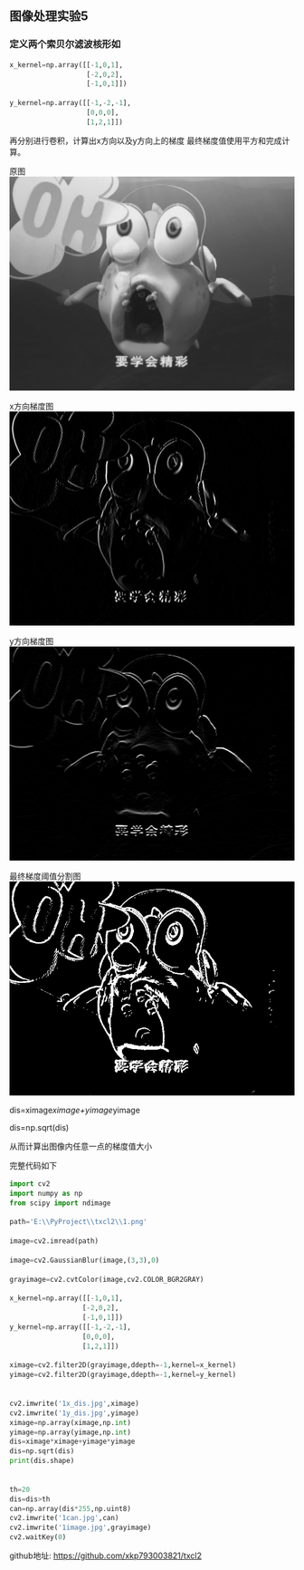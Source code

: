 ## 图像处理实验5
### 定义两个索贝尔滤波核形如 
```python
x_kernel=np.array([[-1,0,1],
                   [-2,0,2],
                   [-1,0,1]])
                   
y_kernel=np.array([[-1,-2,-1],
                   [0,0,0],
                   [1,2,1]])
```

                   
再分别进行卷积，计算出x方向以及y方向上的梯度
最终梯度值使用平方和完成计算。

原图
![原图](1image.jpg)

x方向梯度图
![x_dis](1x_dis.jpg)

y方向梯度图
![y_dis](1y_dis.jpg)

最终梯度阈值分割图
![dis](1can.jpg)

dis=ximage*ximage+yimage*yimage

dis=np.sqrt(dis)




从而计算出图像内任意一点的梯度值大小

完整代码如下
 ```python
import cv2
import numpy as np
from scipy import ndimage

path='E:\\PyProject\\txcl2\\1.png'

image=cv2.imread(path)

image=cv2.GaussianBlur(image,(3,3),0)

grayimage=cv2.cvtColor(image,cv2.COLOR_BGR2GRAY)

x_kernel=np.array([[-1,0,1],
                   [-2,0,2],
                   [-1,0,1]])
y_kernel=np.array([[-1,-2,-1],
                   [0,0,0],
                   [1,2,1]])

ximage=cv2.filter2D(grayimage,ddepth=-1,kernel=x_kernel)
yimage=cv2.filter2D(grayimage,ddepth=-1,kernel=y_kernel)


cv2.imwrite('1x_dis.jpg',ximage)
cv2.imwrite('1y_dis.jpg',yimage)
ximage=np.array(ximage,np.int)
yimage=np.array(yimage,np.int)
dis=ximage*ximage+yimage*yimage
dis=np.sqrt(dis)
print(dis.shape)


th=20
dis=dis>th
can=np.array(dis*255,np.uint8)
cv2.imwrite('1can.jpg',can)
cv2.imwrite('1image.jpg',grayimage)
cv2.waitKey(0)
```

github地址:
https://github.com/xkp793003821/txcl2
